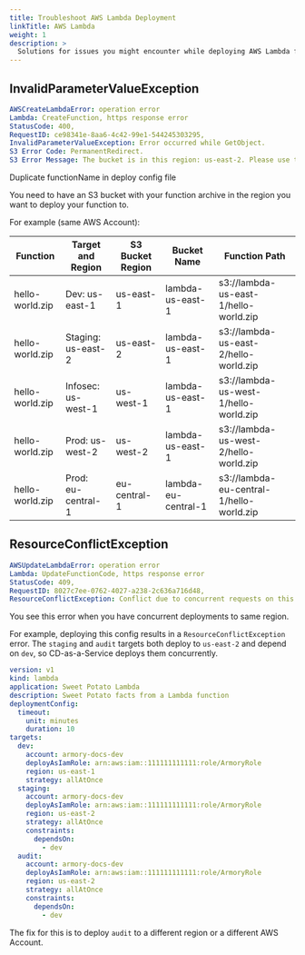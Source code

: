 ```yaml
---
title: Troubleshoot AWS Lambda Deployment
linkTitle: AWS Lambda
weight: 1
description: >
  Solutions for issues you might encounter while deploying AWS Lambda functions using the Armory CD-as-a-Service.
---
```




## InvalidParameterValueException

```yaml
AWSCreateLambdaError: operation error 
Lambda: CreateFunction, https response error 
StatusCode: 400, 
RequestID: ce98341e-8aa6-4c42-99e1-544245303295, 
InvalidParameterValueException: Error occurred while GetObject. 
S3 Error Code: PermanentRedirect. 
S3 Error Message: The bucket is in this region: us-east-2. Please use this region to retry the request
```

Duplicate functionName in deploy config file

You need to have an S3 bucket with your function archive in the region you want to deploy your function to.

For example (same AWS Account):

| Function        | Target and Region | S3 Bucket Region | Bucket Name   | Function Path                      | 
|-----------------|-------------------|------------------|---------------|------------------------------------|
| hello-world.zip | Dev: us-east-1       | us-east-1        | lambda-us-east-1 | s3://lambda-us-east-1/hello-world.zip | 
| hello-world.zip | Staging: us-east-2  | us-east-2          | lambda-us-east-1 | s3://lambda-us-east-2/hello-world.zip | 
| hello-world.zip | Infosec: us-west-1   | us-west-1           | lambda-us-east-1 | s3://lambda-us-west-1/hello-world.zip |
| hello-world.zip | Prod: us-west-2      | us-west-2           | lambda-us-east-1 | s3://lambda-us-west-2/hello-world.zip |
| hello-world.zip | Prod: eu-central-1      | eu-central-1            | lambda-eu-central-1  | s3://lambda-eu-central-1/hello-world.zip |


## ResourceConflictException

```yaml
AWSUpdateLambdaError: operation error
Lambda: UpdateFunctionCode, https response error
StatusCode: 409, 
RequestID: 8027c7ee-0762-4027-a238-2c636a716d48, 
ResourceConflictException: Conflict due to concurrent requests on this function. Please try this request again.
```


You see this error when you have concurrent deployments to same region.

For example, deploying this config results in a `ResourceConflictException` error. The `staging` and `audit` targets both deploy to `us-east-2` and depend on `dev`, so CD-as-a-Service deploys them concurrently. 

```yaml
version: v1
kind: lambda
application: Sweet Potato Lambda
description: Sweet Potato facts from a Lambda function
deploymentConfig:
  timeout:
    unit: minutes
    duration: 10
targets:
  dev:
    account: armory-docs-dev
    deployAsIamRole: arn:aws:iam::111111111111:role/ArmoryRole
    region: us-east-1
    strategy: allAtOnce
  staging:
    account: armory-docs-dev
    deployAsIamRole: arn:aws:iam::111111111111:role/ArmoryRole
    region: us-east-2
    strategy: allAtOnce
    constraints:
      dependsOn:
        - dev
  audit:
    account: armory-docs-dev
    deployAsIamRole: arn:aws:iam::111111111111:role/ArmoryRole
    region: us-east-2
    strategy: allAtOnce
    constraints:
      dependsOn:
        - dev
```

The fix for this is to deploy `audit` to a different region or a different AWS Account.